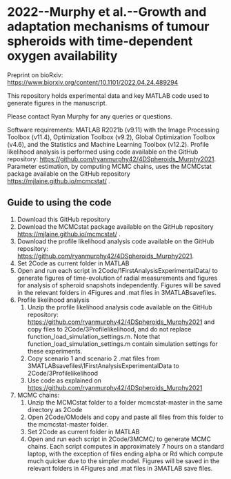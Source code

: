 # 2022--Murphy et al.--Growth and adaptation mechanisms of tumour spheroids with time-dependent oxygen availability

Preprint on bioRxiv: https://www.biorxiv.org/content/10.1101/2022.04.24.489294

This repository holds experimental data and key MATLAB code used to generate figures in the manuscript.

Please contact Ryan Murphy for any queries or questions.

Software requirements: 
MATLAB R2021b (v9.11) with the Image Processing Toolbox (v11.4), Optimization Toolbox (v9.2), Global Optimization Toolbox (v4.6), and the Statistics and Machine Learning Toolbox (v12.2). Profile likelihood analysis is performed using code available on the GitHub repository: https://github.com/ryanmurphy42/4DSpheroids_Murphy2021. Parameter estimation, by computing MCMC chains, uses the MCMCstat package available on the GitHub repository https://mjlaine.github.io/mcmcstat/ .

## Guide to using the code

1. Download this GitHub repository
2. Download the MCMCstat package available on the GitHub repository https://mjlaine.github.io/mcmcstat/ .
3. Download the profile likelihood analysis code available on the GitHub repository: https://github.com/ryanmurphy42/4DSpheroids_Murphy2021. 
4. Set 2Code as current folder in MATLAB
5. Open and run each script in 2Code/1FirstAnalysisExperimentalData/ to generate figures of time-evolution of radial measurements and figures for analysis of spheroid snapshots independently. Figures will be saved in the relevant folders in 4Figures and .mat files in 3MATLABsavefiles.
6. Profile likelihood analysis
	1. Unzip the profile likelihood analysis code available on the GitHub repository: https://github.com/ryanmurphy42/4DSpheroids_Murphy2021 and copy files to 2Code/3Profilelikelihood, and do not replace function_load_simulation_settings.m. Note that function_load_simulation_settings.m contain simulation settings for these experiments.
	2. Copy scenario 1 and scenario 2 .mat files from 3MATLABsavefiles\1FirstAnalysisExperimentalData to 2Code/3Profilelikelihood
	3. Use code as explained on https://github.com/ryanmurphy42/4DSpheroids_Murphy2021 
7. MCMC chains:
	1. Unzip the MCMCstat folder to a folder mcmcstat-master in the same directory as 2Code
	2. Open 2Code/OModels and copy and paste all files from this folder to the mcmcstat-master folder.
	3. Set 2Code as current folder in MATLAB
	4. Open and run each script in 2Code/3MCMC/ to generate MCMC chains. Each script computes in approximately 7 hours on a standard laptop, with the exception of files ending alpha or Rd which compute much quicker due to the simpler model. Figures will be saved in the relevant folders in 4Figures and .mat files in 3MATLAB save files.
